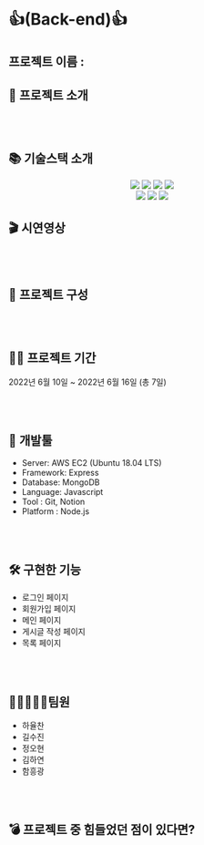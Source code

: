 
# 👍(Back-end)👍 

## 프로젝트 이름 : 



## 👋 프로젝트 소개

<br/>
<br/>

## 📚 기술스택 소개

<div align=center>

<p align="center">

<img src="https://img.shields.io/badge/javascript-F7DF1E?style=for-the-badge&logo=javascript&logoColor=black"> 
<img src="https://img.shields.io/badge/mongoDB-47A248?style=for-the-badge&logo=MongoDB&logoColor=white"> 
<img src="https://img.shields.io/badge/node.js-339933?style=for-the-badge&logo=Node.js&logoColor=white">
<img src="https://img.shields.io/badge/express-000000?style=for-the-badge&logo=express&logoColor=white">

  <br>



<img src="https://img.shields.io/badge/amazonaws-232F3E?style=for-the-badge&logo=amazonaws&logoColor=white">
<img src="https://img.shields.io/badge/github-181717?style=for-the-badge&logo=github&logoColor=white">
<img src="https://img.shields.io/badge/git-F05032?style=for-the-badge&logo=git&logoColor=white">

  <br>
</div>

  
  ## 🎬 시연영상


<br/>
<br/>

## 🎨 프로젝트 구성

<br/>
<br/>

## 👨‍💻 프로젝트 기간


2022년 6월 10일 ~ 2022년 6월 16일 (총 7일)


<br/>
<br/>

## 🔨 개발툴

-   Server: AWS EC2 (Ubuntu 18.04 LTS)
-   Framework: Express 
-   Database: MongoDB
-   Language: Javascript
-   Tool : Git, Notion
-   Platform : Node.js

<br/>
<br/>
  
  ## 🛠 구현한 기능 
  - 로그인 페이지
  - 회원가입 페이지
  - 메인 페이지
  - 게시글 작성 페이지
  - 목록 페이지
 


<br/>
<br/>

## 👨🏻‍🤝‍👨🏻팀원

- 하율찬
- 길수진
- 정오현
- 김하연
- 함흥광

<br/>
<br/>

## 💣 프로젝트 중 힘들었던 점이 있다면?

